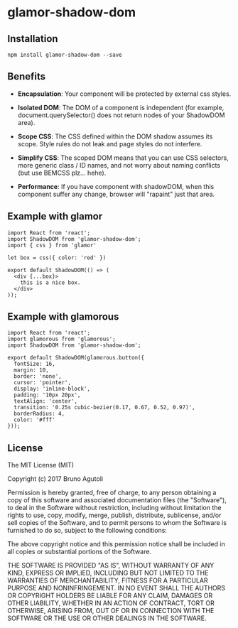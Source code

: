 glamor-shadow-dom
=====================

## Installation

`npm install glamor-shadow-dom --save`

## Benefits

* **Encapsulation**: Your component will be protected by external css styles.

* **Isolated DOM**: The DOM of a component is independent (for example, document.querySelector() does not return nodes of your ShadowDOM area).

* **Scope CSS**: The CSS defined within the DOM shadow assumes its scope. Style rules do not leak and page styles do not interfere.

* **Simplify CSS**: The scoped DOM means that you can use CSS selectors, more generic class / ID names, and not worry about naming conflicts (but use BEMCSS plz... hehe).

* **Performance**: If you have  component with shadowDOM, when this component suffer any change, browser will "rapaint" just that area.

## Example with glamor

    import React from 'react';
    import ShadowDOM from 'glamor-shadow-dom';
    import { css } from 'glamor'

    let box = css({ color: 'red' })

    export default ShadowDOM(() => (
      <div {...box}>
        this is a nice box.
      </div>
    ));

## Example with glamorous
    import React from 'react';
    import glamorous from 'glamorous';
    import ShadowDOM from 'glamor-shadow-dom';

    export default ShadowDOM(glamorous.button({
      fontSize: 16,
      margin: 10,
      border: 'none',
      cursor: 'pointer',
      display: 'inline-block',
      padding: '10px 20px',
      textAlign: 'center',
      transition: '0.25s cubic-bezier(0.17, 0.67, 0.52, 0.97)',
      borderRadius: 4,
      color: '#fff'
    }));

## License

The MIT License (MIT)

Copyright (c) 2017 Bruno Agutoli

Permission is hereby granted, free of charge, to any person obtaining a copy
of this software and associated documentation files (the "Software"), to deal
in the Software without restriction, including without limitation the rights
to use, copy, modify, merge, publish, distribute, sublicense, and/or sell
copies of the Software, and to permit persons to whom the Software is
furnished to do so, subject to the following conditions:

The above copyright notice and this permission notice shall be included in all
copies or substantial portions of the Software.

THE SOFTWARE IS PROVIDED "AS IS", WITHOUT WARRANTY OF ANY KIND, EXPRESS OR
IMPLIED, INCLUDING BUT NOT LIMITED TO THE WARRANTIES OF MERCHANTABILITY,
FITNESS FOR A PARTICULAR PURPOSE AND NONINFRINGEMENT. IN NO EVENT SHALL THE
AUTHORS OR COPYRIGHT HOLDERS BE LIABLE FOR ANY CLAIM, DAMAGES OR OTHER
LIABILITY, WHETHER IN AN ACTION OF CONTRACT, TORT OR OTHERWISE, ARISING FROM,
OUT OF OR IN CONNECTION WITH THE SOFTWARE OR THE USE OR OTHER DEALINGS IN THE
SOFTWARE.
